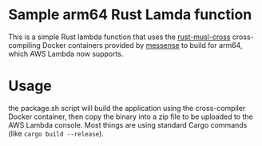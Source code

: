 # Sample arm64 Rust Lamda function

This is a simple Rust lambda function that uses the [rust-musl-cross](https://github.com/messense/rust-musl-cross) cross-compiling Docker containers provided by [messense](https://github.com/messense) to build for arm64, which AWS Lambda now supports.

# Usage

the package.sh script will build the application using the cross-compiler Docker container, then copy the binary into a zip file to be uploaded to the AWS Lambda console. Most things are using standard Cargo commands (like `cargo build --release`).
